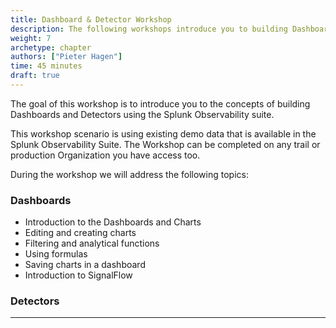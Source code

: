 ```yaml
---
title: Dashboard & Detector Workshop
description: The following workshops introduce you to building Dashboards & Detectors
weight: 7
archetype: chapter
authors: ["Pieter Hagen"]
time: 45 minutes
draft: true
---
```


The goal of this workshop is to introduce you to the concepts of building Dashboards and Detectors using the  Splunk Observability suite.

This workshop scenario is using existing demo data that is available in the Splunk Observability Suite. The Workshop can be completed on any trail or production Organization you have access too.

During the workshop we will address the following topics:

### Dashboards

* Introduction to the Dashboards and Charts
* Editing and creating charts
* Filtering and analytical functions
* Using formulas
* Saving charts in a dashboard
* Introduction to SignalFlow

### Detectors

---

<!-- {{% children containerstyle="ul" depth="1" description="true" %}} -->
